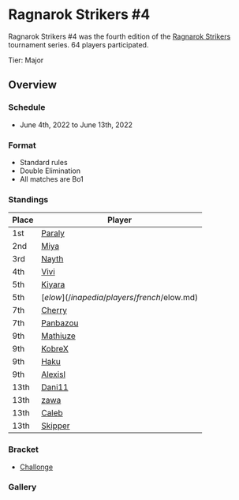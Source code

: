 # Ragnarok Strikers #4

Ragnarok Strikers #4 was the fourth edition of the [Ragnarok Strikers](ragnamain.md) tournament series.
64 players participated.

Tier: Major

## Overview

### Schedule
- June 4th, 2022 to June 13th, 2022

### Format
- Standard rules
- Double Elimination
- All matches are Bo1

### Standings

|Place|Player|
|-|-|
|1st|[Paraly](/inapedia/players/japanese/paraly.md)|
|2nd|[Miya](/inapedia/players/japanese/miya.md)|
|3rd|[Nayth](/inapedia/players/french/nayth.md)|
|4th|[Vivi](/inapedia/players/french/vivi.md)|
|5th|[Kiyara](/inapedia/players/chinese/kiyara.md)|
|5th|[$elow](/inapedia/players/french/$elow.md)|
|7th|[Cherry](/inapedia/players/french/cherry.md)|
|7th|[Panbazou](/inapedia/players/russian/panbazou.md)|
|9th|[Mathiuze](/inapedia/players/french/mathiuze.md)|
|9th|[KobreX](/inapedia/players/polish/kobr3x.md)|
|9th|[Haku](/inapedia/players/german/haku.md)|
|9th|[Alexisl](/inapedia/players/french/alexisl.md)|
|13th|[Dani11](/inapedia/players/colombian/dani11.md)|
|13th|[zawa](/inapedia/players/japanese/zawa.md)|
|13th|[Caleb](/inapedia/players/bulgarian/caleb.md)|
|13th|[Skipper](/inapedia/players/austrian/skipper.md)|

### Bracket
- [Challonge](https://challonge.com/bme7jknv)

### Gallery

